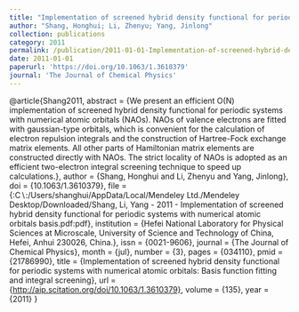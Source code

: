 ```yaml
---
title: "Implementation of screened hybrid density functional for periodic systems with numerical atomic orbitals: Basis function fitting and integral screening"
author: "Shang, Honghui; Li, Zhenyu; Yang, Jinlong"
collection: publications
category: 2011
permalink: /publication/2011-01-01-Implementation-of-screened-hybrid-density-functional-for-periodic-systems-with-numerical-atomic-orbitals-Basis-function-fitting-and-integral-screening
date: 2011-01-01
paperurl: 'https://doi.org/10.1063/1.3610379'
journal: 'The Journal of Chemical Physics'
---
```

@article{Shang2011,
 abstract = {We present an efficient O(N) implementation of screened hybrid density functional for periodic systems with numerical atomic orbitals (NAOs). NAOs of valence electrons are fitted with gaussian-type orbitals, which is convenient for the calculation of electron repulsion integrals and the construction of Hartree-Fock exchange matrix elements. All other parts of Hamiltonian matrix elements are constructed directly with NAOs. The strict locality of NAOs is adopted as an efficient two-electron integral screening technique to speed up calculations.},
 author = {Shang, Honghui and Li, Zhenyu and Yang, Jinlong},
 doi = {10.1063/1.3610379},
 file = {:C$\backslash$:/Users/shanghui/AppData/Local/Mendeley Ltd./Mendeley Desktop/Downloaded/Shang, Li, Yang - 2011 - Implementation of screened hybrid density functional for periodic systems with numerical atomic orbitals basis.pdf:pdf},
 institution = {Hefei National Laboratory for Physical Sciences at Microscale, University of Science and Technology of China, Hefei, Anhui 230026, China.},
 issn = {0021-9606},
 journal = {The Journal of Chemical Physics},
 month = {jul},
 number = {3},
 pages = {034110},
 pmid = {21786990},
 title = {Implementation of screened hybrid density functional for periodic systems with numerical atomic orbitals: Basis function fitting and integral screening},
 url = {http://aip.scitation.org/doi/10.1063/1.3610379},
 volume = {135},
 year = {2011}
}
